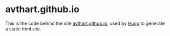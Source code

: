 avthart.github.io
===
This is the code behind the site [avthart.github.io](avthart.github.io), used by [Hugo](http://hugo.spf13.com)  to generate a static html site.